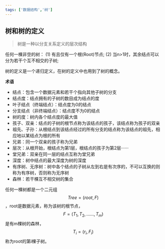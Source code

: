 ```yaml
---
tags: ['数据结构','树']
---
```


## 树和树的定义

> 树是一种以分支关系定义的层次结构

任何一棵非空的树：
(1) 有且仅有一个根(Root)节点;
(2) 当n>1时，其余结点可以分为若干个互不相交的子树;

树的定义是一个递归定义，在树的定义中也用到了树的概念。

**术语**

- 结点：包含一个数据元素和若干个指向其他子树的分支
- 结点度：结点拥有的子树的数目成为结点的度
- 叶子结点（终端结点）：结点度为0的结点
- 分支结点（非终端结点）：结点度不为0的结点
- 树的度：树内各个结点度的最大值
- 孩子、双亲：结点的子树的根节点称为该结点的孩子，该结点称为孩子的双亲
- 祖先、子孙：从根结点到该结点经过的所有分支的结点称为该结点的祖先，相应地以某结点为根的所有
- 兄弟：同一个双亲的孩子称为兄弟
- 层次：从根开始，根结点为第1层，根结点的孩子为第2层······
- 堂兄弟：双亲在同一层的结点互称为堂兄弟
- 深度：树中结点的最大深度为树的深度
- 有序树、无序树：树中各个结点的子树从左到右是有次序的，不可以互换的则称为有序树，否则称为无序树
- 森林：若干棵互不相交树的集合

任何一棵树都是一个二元组$$Tree=(root,F)$$，root是数据元素，称为该树的根节点，$$F=(T_{1},T_{2},......,T_{m})$$是有m棵树的森林，$$T_{i}=(r_{i},F_{i})$$称为root的第i棵子树。